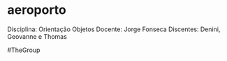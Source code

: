 # aeroporto
Disciplina: Orientação Objetos
Docente: Jorge Fonseca
Discentes: Denini, Geovanne e Thomas

#TheGroup
